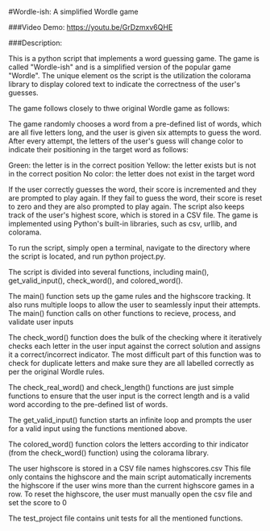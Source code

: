 #Wordle-ish: A simplified Wordle game

###Video Demo: https://youtu.be/GrDzmxv6QHE

###Description:

This is a python script that implements a word guessing game. The game is called "Wordle-ish" and is a simplified version of the popular game "Wordle". The unique element os the script is the utilization the colorama library to display colored text to indicate the correctness of the user's guesses.

The game follows closely to thwe original Wordle game as follows:

The game randomly chooses a word from a pre-defined list of words, which are all five letters long, and the user is given six attempts to guess the word. After every attempt, the letters of the user's guess will change color to indicate their positioning in the target word as follows:

Green: the letter is in the correct position
Yellow: the letter exists but is not in the correct position
No color: the letter does not exist in the target word

If the user correctly guesses the word, their score is incremented and they are prompted to play again. If they fail to guess the word, their score is reset to zero and they are also prompted to play again. The script also keeps track of the user's highest score, which is stored in a CSV file. The game is implemented using Python's built-in libraries, such as csv, urllib, and colorama.



To run the script, simply open a terminal, navigate to the directory where the script is located, and run python project.py.

The script is divided into several functions, including main(), get_valid_input(), check_word(), and colored_word().

The main() function sets up the game rules and the highscore tracking. It also runs multiple loops to allow the user to seamlessly input their attempts. The main() function calls on other functions to recieve, process, and validate user inputs

The check_word() function does the bulk of the checking where it iteratively checks each letter in the user input against the correct solution and assigns it a correct/incorrect indicator.
The most difficult part of this function was to check for duplicate letters and make sure they are all labelled correctly as per the original Wordle rules.

The check_real_word() and check_length() functions are just simple functions to ensure that the user input is the correct length and is a valid word according to the pre-defined list of words.

The get_valid_input() function starts an infinite loop and prompts the user for a valid input using the functions mentioned above.

The colored_word() function colors the letters according to thir indicator (from the check_word() function) using the colorama library.

The user highscore is stored in a CSV file names highscores.csv
This file only contains the highscore and the main script automatically increments the highscore if the user wins more than the current highscore games in a row.
To reset the highscore, the user must manually open the csv file and set the score to 0

The test_project file contains unit tests for all the mentioned functions.

